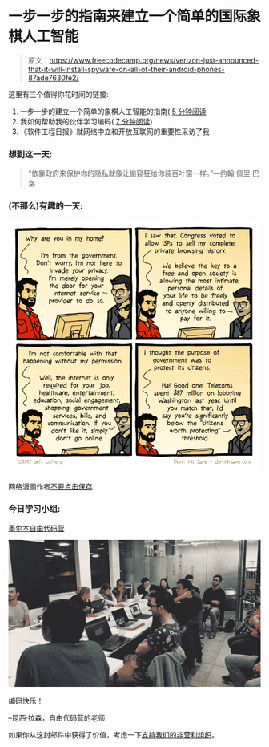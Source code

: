 # 一步一步的指南来建立一个简单的国际象棋人工智能

> 原文：<https://www.freecodecamp.org/news/verizon-just-announced-that-it-will-install-spyware-on-all-of-their-android-phones-87ade7630fe2/>

这里有三个值得你花时间的链接:

1.  一步一步的建立一个简单的象棋人工智能的指南( [5 分钟阅读](http://bit.ly/2ojhyMi)
2.  我如何帮助我的伙伴学习编码( [7 分钟阅读](http://bit.ly/2nIONHg))
3.  《软件工程日报》就网络中立和开放互联网的重要性采访了我

### 想到这一天:

> “依靠政府来保护你的隐私就像让偷窥狂给你装百叶窗一样。”—约翰·佩里·巴洛

### (不那么)有趣的一天:

![D5xo3RdOMy2BbscpM9JHEtbAyGt8ju6Cq7n8](img/d691d567a89faa02b371e21fb3a0744f.png)

网络漫画作者[不要点击保存](http://bit.ly/2oH6HYH)

### 今日学习小组:

[墨尔本自由代码营](http://bit.ly/2kC9Kk4)

![XMlJjpiRcugBZhE5dZHrKQLW-TOVSu-od2Wh](img/dc42bc01f0e6d087f2d5a972771cfdd2.png)

编码快乐！

–昆西·拉森，自由代码营的老师

如果你从这封邮件中获得了价值，考虑一下[支持我们的非营利组织](http://bit.ly/donate-to-fcc)。